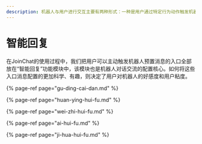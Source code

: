 ```yaml
---
description: 机器人与用户进行交互主要有两种形式：一种是用户通过特定行为动作触发机器人预置的消息内容，另一种方式是通过JoinChat主动给用户发送消息寻求与用户的互动。
---
```


# 智能回复

在JoinChat的使用过程中，我们把用户可以主动触发机器人预置消息的入口全部放在“智能回复”功能模块中，该模块也是机器人对话交流的配置核心。如何将这些入口消息配置的更加科学、有趣，则决定了用户对机器人的好感度和用户粘度。

{% page-ref page="gu-ding-cai-dan.md" %}

{% page-ref page="huan-ying-hui-fu.md" %}

{% page-ref page="wei-zhi-hui-fu.md" %}

{% page-ref page="ai-hui-fu.md" %}

{% page-ref page="ji-hua-hui-fu.md" %}

